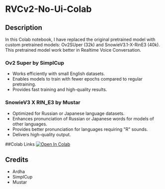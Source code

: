 # RVCv2-No-Ui-Colab

## Description

In this Colab notebook, I have replaced the original pretrained model with custom pretrained models: Ov2SUper (32k) and SnowieV3.1-X-RinE3 (40k). This pretrained model work better in Realtime Voice Conversation.

### Ov2 Super by SimplCup
- Works efficiently with small English datasets.
- Enables models to train with fewer epochs compared to regular pretraining.
- Provides fast training and high-quality results.

### SnowieV3 X RIN_E3 by Mustar
- Optimized for Russian or Japanese language datasets.
- Enhances pronunciation of Russian or Japanese words for models of other languages.
- Provides better pronunciation for languages requiring "R" sounds.
- Delivers high-quality output.

##Colab Links
[![Open In Colab](https://colab.research.google.com/assets/colab-badge.svg)](https://colab.research.google.com/github/glickko/RVCv2-No-Ui-Colab/blob/main/2.%20create%20dataset.ipynb)


## Credits
- Ardha
- SimplCup
- Mustar
